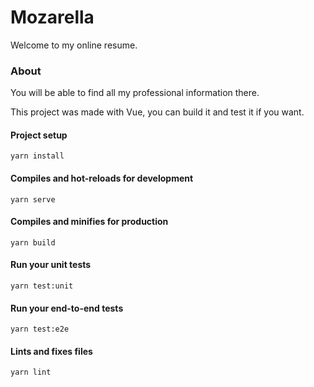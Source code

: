 # Mozarella

Welcome to my online resume.

### About

You will be able to find all my professional information there.

This project was made with Vue, you can build it and test it if you want.

#### Project setup
```
yarn install
```

#### Compiles and hot-reloads for development
```
yarn serve
```

#### Compiles and minifies for production
```
yarn build
```

#### Run your unit tests
```
yarn test:unit
```

#### Run your end-to-end tests
```
yarn test:e2e
```

#### Lints and fixes files
```
yarn lint
```
